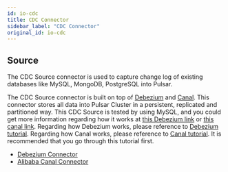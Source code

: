```yaml
---
id: io-cdc
title: CDC Connector
sidebar_label: "CDC Connector"
original_id: io-cdc
---
```


## Source

The CDC Source connector is used to capture change log of existing databases like MySQL, MongoDB, PostgreSQL into Pulsar.

The CDC Source connector is built on top of [Debezium](https://debezium.io/) and [Canal](https://github.com/alibaba/canal). This connector stores all data into Pulsar Cluster in a persistent, replicated and partitioned way.
This CDC Source is tested by using MySQL, and you could get more information regarding how it works at [this Debezium link](https://debezium.io/docs/connectors/mysql/) or [this canal link](https://github.com/alibaba/canal/wiki).
Regarding how Debezium works, please reference to [Debezium tutorial](https://debezium.io/docs/tutorial/). Regarding how Canal works, please reference to [Canal tutorial](https://github.com/alibaba/canal/wiki). It is recommended that you go through this tutorial first.

- [Debezium Connector](io-cdc-debezium.md)
- [Alibaba Canal Connector](io-cdc-canal.md)
